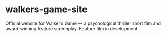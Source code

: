 # walkers-game-site
Official website for Walker’s Game — a psychological thriller short film and award-winning feature screenplay. Feature film in development.
